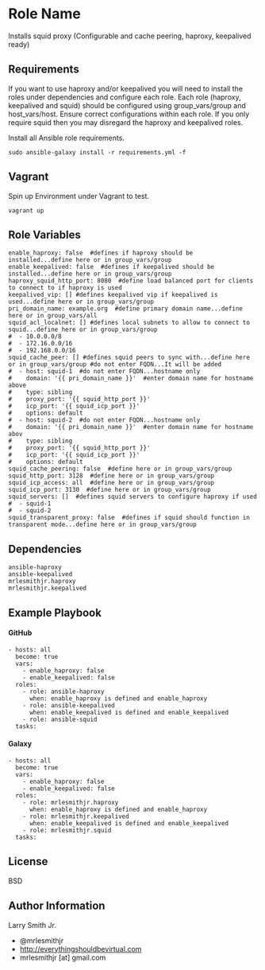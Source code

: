 Role Name
=========

Installs squid proxy (Configurable and cache peering, haproxy, keepalived ready)

Requirements
------------

If you want to use haproxy and/or keepalived you will need to install the roles under dependencies and configure each role.
Each role (haproxy, keepalived and squid) should be configured using group_vars/group and host_vars/host. Ensure correct configurations within each role. If you only require squid then you may disregard the haproxy and keepalived roles.

Install all Ansible role requirements.
````
sudo ansible-galaxy install -r requirements.yml -f
````

Vagrant
-------
Spin up Environment under Vagrant to test.
````
vagrant up
````

Role Variables
--------------

````
enable_haproxy: false  #defines if haproxy should be installed...define here or in group_vars/group
enable_keepalived: false  #defines if keepalived should be installed...define here or in group_vars/group
haproxy_squid_http_port: 8080  #define load balanced port for clients to connect to if haproxy is used
keepalived_vip: [] #defines keepalived vip if keepalived is used...define here or in group_vars/group
pri_domain_name: example.org  #define primary domain name...define here or in group_vars/all
squid_acl_localnet: [] #defines local subnets to allow to connect to squid...define here or in group_vars/group
#  - 10.0.0.0/8
#  - 172.16.0.0/16
#  - 192.168.0.0/16
squid_cache_peer: [] #defines squid peers to sync with...define here or in group_vars/group #do not enter FQDN...It will be added
#  - host: squid-1  #do not enter FQDN...hostname only
#    domain: '{{ pri_domain_name }}'  #enter domain name for hostname above
#    type: sibling
#    proxy_port: '{{ squid_http_port }}'
#    icp_port: '{{ squid_icp_port }}'
#    options: default
#  - host: squid-2  #do not enter FQDN...hostname only
#    domain: '{{ pri_domain_name }}'  #enter domain name for hostname abov
#    type: sibling
#    proxy_port: '{{ squid_http_port }}'
#    icp_port: '{{ squid_icp_port }}'
#    options: default
squid_cache_peering: false  #define here or in group_vars/group
squid_http_port: 3128  #define here or in group_vars/group
squid_icp_access: all  #define here or in group_vars/group
squid_icp_port: 3130  #define here or in group_vars/group
squid_servers: []  #defines squid servers to configure haproxy if used
#  - squid-1
#  - squid-2
squid_transparent_proxy: false  #defines if squid should function in transparent mode...define here or in group_vars/group
````

Dependencies
------------

````
ansible-haproxy
ansible-keepalived
mrlesmithjr.haproxy
mrlesmithjr.keepalived
````

Example Playbook
----------------

#### GitHub
````
- hosts: all
  become: true
  vars:
    - enable_haproxy: false
    - enable_keepalived: false
  roles:
    - role: ansible-haproxy
      when: enable_haproxy is defined and enable_haproxy
    - role: ansible-keepalived
      when: enable_keepalived is defined and enable_keepalived
    - role: ansible-squid
  tasks:
````

#### Galaxy
````
- hosts: all
  become: true
  vars:
    - enable_haproxy: false
    - enable_keepalived: false
  roles:
    - role: mrlesmithjr.haproxy
      when: enable_haproxy is defined and enable_haproxy
    - role: mrlesmithjr.keepalived
      when: enable_keepalived is defined and enable_keepalived
    - role: mrlesmithjr.squid
  tasks:
````

License
-------

BSD

Author Information
------------------

Larry Smith Jr.
- @mrlesmithjr
- http://everythingshouldbevirtual.com
- mrlesmithjr [at] gmail.com
